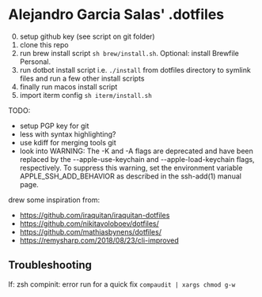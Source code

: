 # Alejandro Garcia Salas' .dotfiles

0. setup github key (see script on git folder)
1. clone this repo
2. run brew install script `sh brew/install.sh`. Optional: install Brewfile Personal.
3. run dotbot install script i.e.  `./install` from dotfiles directory to symlink files and run a few other install scripts
4. finally run macos install script
5. import iterm config `sh iterm/install.sh`

TODO:
* setup PGP key for git
* less with syntax highlighting?
* use kdiff for merging tools git
* look into
WARNING: The -K and -A flags are deprecated and have been replaced
         by the --apple-use-keychain and --apple-load-keychain
         flags, respectively.  To suppress this warning, set the
         environment variable APPLE_SSH_ADD_BEHAVIOR as described in
         the ssh-add(1) manual page.

drew some inspiration from:
* https://github.com/iraquitan/iraquitan-dotfiles
* https://github.com/nikitavoloboev/dotfiles/
* https://github.com/mathiasbynens/dotfiles/
* https://remysharp.com/2018/08/23/cli-improved

## Troubleshooting
If: zsh compinit: error run for a quick fix
`compaudit | xargs chmod g-w`
